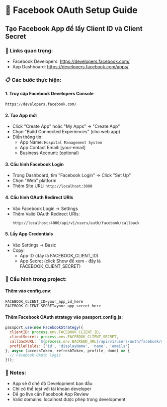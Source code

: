 # 📘 Facebook OAuth Setup Guide

## Tạo Facebook App để lấy Client ID và Client Secret

### 🔗 Links quan trọng:
- Facebook Developers: https://developers.facebook.com/
- App Dashboard: https://developers.facebook.com/apps/

### 📋 Các bước thực hiện:

#### 1. Truy cập Facebook Developers Console
```
https://developers.facebook.com/
```

#### 2. Tạo App mới
- Click "Create App" hoặc "My Apps" → "Create App"
- Chọn "Build Connected Experiences" (cho web app)
- Điền thông tin:
  * App Name: `Hospital Management System`
  * App Contact Email: [your-email]
  * Business Account: (optional)

#### 3. Cấu hình Facebook Login
- Trong Dashboard, tìm "Facebook Login" → Click "Set Up"
- Chọn "Web" platform
- Thêm Site URL: `http://localhost:3000`

#### 4. Cấu hình OAuth Redirect URIs
- Vào Facebook Login → Settings
- Thêm Valid OAuth Redirect URIs:
  ```
  http://localhost:4000/api/v1/users/auth/facebook/callback
  ```

#### 5. Lấy App Credentials
- Vào Settings → Basic
- Copy:
  * App ID (đây là FACEBOOK_CLIENT_ID)
  * App Secret (click Show để xem - đây là FACEBOOK_CLIENT_SECRET)

### 🔧 Cấu hình trong project:

#### Thêm vào config.env:
```env
FACEBOOK_CLIENT_ID=your_app_id_here
FACEBOOK_CLIENT_SECRET=your_app_secret_here
```

#### Thêm Facebook OAuth strategy vào passport.config.js:
```javascript
passport.use(new FacebookStrategy({
  clientID: process.env.FACEBOOK_CLIENT_ID,
  clientSecret: process.env.FACEBOOK_CLIENT_SECRET,
  callbackURL: `${process.env.BACKEND_URL}/api/v1/users/auth/facebook/callback`,
  profileFields: ['id', 'displayName', 'name', 'emails']
}, async (accessToken, refreshToken, profile, done) => {
  // Facebook OAuth logic
}));
```

### 📝 Notes:
- App sẽ ở chế độ Development ban đầu
- Chỉ có thể test với tài khoản developer
- Để go live cần Facebook App Review
- Valid domains: localhost được phép trong development
